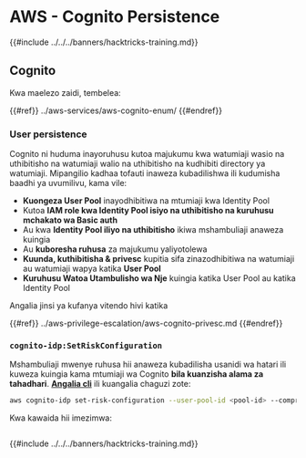 # AWS - Cognito Persistence

{{#include ../../../banners/hacktricks-training.md}}

## Cognito

Kwa maelezo zaidi, tembelea:

{{#ref}}
../aws-services/aws-cognito-enum/
{{#endref}}

### User persistence

Cognito ni huduma inayoruhusu kutoa majukumu kwa watumiaji wasio na uthibitisho na watumiaji walio na uthibitisho na kudhibiti directory ya watumiaji. Mipangilio kadhaa tofauti inaweza kubadilishwa ili kudumisha baadhi ya uvumilivu, kama vile:

- **Kuongeza User Pool** inayodhibitiwa na mtumiaji kwa Identity Pool
- Kutoa **IAM role kwa Identity Pool isiyo na uthibitisho na kuruhusu mchakato wa Basic auth**
- Au kwa **Identity Pool iliyo na uthibitisho** ikiwa mshambuliaji anaweza kuingia
- Au **kuboresha ruhusa** za majukumu yaliyotolewa
- **Kuunda, kuthibitisha & privesc** kupitia sifa zinazodhibitiwa na watumiaji au watumiaji wapya katika **User Pool**
- **Kuruhusu Watoa Utambulisho wa Nje** kuingia katika User Pool au katika Identity Pool

Angalia jinsi ya kufanya vitendo hivi katika

{{#ref}}
../aws-privilege-escalation/aws-cognito-privesc.md
{{#endref}}

### `cognito-idp:SetRiskConfiguration`

Mshambuliaji mwenye ruhusa hii anaweza kubadilisha usanidi wa hatari ili kuweza kuingia kama mtumiaji wa Cognito **bila kuanzisha alama za tahadhari**. [**Angalia cli**](https://docs.aws.amazon.com/cli/latest/reference/cognito-idp/set-risk-configuration.html) ili kuangalia chaguzi zote:
```bash
aws cognito-idp set-risk-configuration --user-pool-id <pool-id> --compromised-credentials-risk-configuration EventFilter=SIGN_UP,Actions={EventAction=NO_ACTION}
```
Kwa kawaida hii imezimwa:

<figure><img src="https://lh6.googleusercontent.com/EOiM0EVuEgZDfW3rOJHLQjd09-KmvraCMssjZYpY9sVha6NcxwUjStrLbZxAT3D3j9y08kd5oobvW8a2fLUVROyhkHaB1OPhd7X6gJW3AEQtlZM62q41uYJjTY1EJ0iQg6Orr1O7yZ798EpIJ87og4Tbzw=s2048" alt=""><figcaption></figcaption></figure>

{{#include ../../../banners/hacktricks-training.md}}
